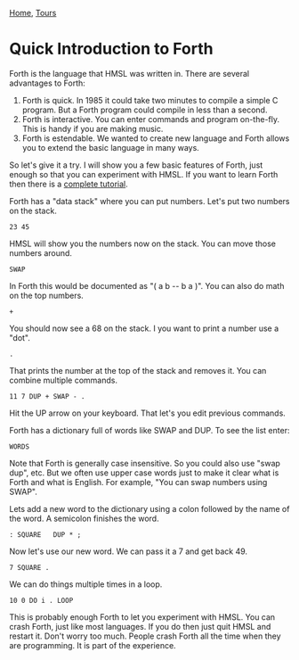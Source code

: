 [Home](../), [Tours](README.md)

# Quick Introduction to Forth

Forth is the language that HMSL was written in. There are several advantages to Forth:

1. Forth is quick. In 1985 it could take two minutes to compile a simple C program. But a
   Forth program could compile in less than a second.
2. Forth is interactive. You can enter commands and program on-the-fly. This is handy if you are making music.
3. Forth is estendable. We wanted to create new language and Forth allows you to extend the basic language in many ways.

So let's give it a try. I will show you a few basic features of Forth, just enough so that you can experiment with HMSL.
If you want to learn Forth then there is a [complete tutorial](http://www.softsynth.com/pforth/pf_tut.php).

Forth has a "data stack" where you can put numbers. Let's put two numbers on the stack.

    23 45

HMSL will show you the numbers now on the stack.  You can move those numbers around.

    SWAP

In Forth this would be documented as "( a b -- b a )".
You can also do math on the top numbers.

    +

You should now see a 68 on the stack.  I you want to print a number  use a "dot".

    .

That prints the number at the top of the stack and removes it. You can combine multiple commands.

    11 7 DUP + SWAP - .

Hit the UP arrow on your keyboard. That let's you edit previous commands.

Forth has a dictionary full of words like SWAP and DUP. To see the list enter:

    WORDS

Note that Forth is generally case insensitive. So you could also use "swap dup", etc.
But we often use upper case words just to make it clear what is Forth and what is English.
For example, "You can swap numbers using SWAP".

Lets add a new word to the dictionary using a colon followed by the name of the word. A semicolon finishes the word.

    : SQUARE   DUP * ;

Now let's use our new word. We can pass it a 7 and get back 49.

    7 SQUARE .

We can do things multiple times in a loop.

    10 0 DO i . LOOP

This is probably enough Forth to let you experiment with HMSL.
You can crash Forth, just like most languages.
If you do then just quit HMSL and restart it.
Don't worry too much. People crash Forth all the time when they are programming.
It is part of the experience.

